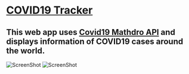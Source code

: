 # [COVID19 Tracker](https://mycovidtracker.netlify.app/)
## This web app uses [Covid19 Mathdro API](https://covid19.mathdro.id/api) and displays information of COVID19 cases around the world.
![ScreenShot](https://github.com/pixan198/covid19_tracker/blob/master/public/Screenshot1.PNG?raw=true)
![ScreenShot](https://github.com/pixan198/covid19_tracker/blob/master/public/Screenshot2.PNG?raw=true)

